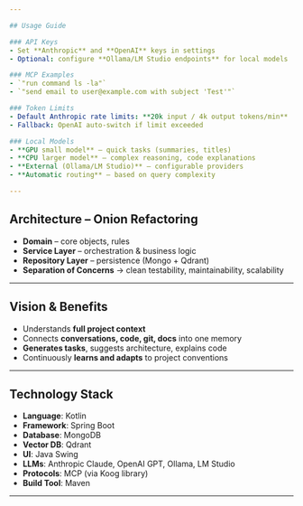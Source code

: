 ```yaml
---

## Usage Guide

### API Keys
- Set **Anthropic** and **OpenAI** keys in settings  
- Optional: configure **Ollama/LM Studio endpoints** for local models  

### MCP Examples
- `"run command ls -la"`  
- `"send email to user@example.com with subject 'Test'"`  

### Token Limits
- Default Anthropic rate limits: **20k input / 4k output tokens/min**  
- Fallback: OpenAI auto-switch if limit exceeded  

### Local Models
- **GPU small model** – quick tasks (summaries, titles)  
- **CPU larger model** – complex reasoning, code explanations  
- **External (Ollama/LM Studio)** – configurable providers  
- **Automatic routing** – based on query complexity  

---
```


## Architecture – Onion Refactoring

- **Domain** – core objects, rules
- **Service Layer** – orchestration & business logic
- **Repository Layer** – persistence (Mongo + Qdrant)
- **Separation of Concerns** → clean testability, maintainability, scalability

---

## Vision & Benefits

- Understands **full project context**
- Connects **conversations, code, git, docs** into one memory
- **Generates tasks**, suggests architecture, explains code
- Continuously **learns and adapts** to project conventions

---

## Technology Stack

- **Language**: Kotlin
- **Framework**: Spring Boot
- **Database**: MongoDB
- **Vector DB**: Qdrant
- **UI**: Java Swing
- **LLMs**: Anthropic Claude, OpenAI GPT, Ollama, LM Studio
- **Protocols**: MCP (via Koog library)
- **Build Tool**: Maven

---